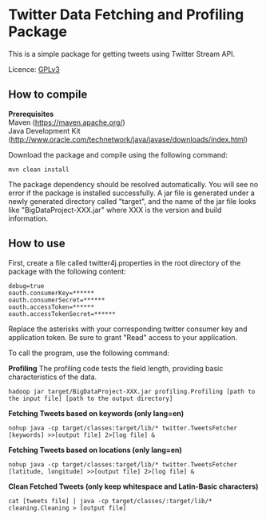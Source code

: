 # Twitter Data Fetching and Profiling Package
This is a simple package for getting tweets using Twitter Stream API.

Licence: [GPLv3](http://www.gnu.org/copyleft/gpl.html)

## How to compile
**Prerequisites**        
Maven (https://maven.apache.org/)        
Java Development Kit (http://www.oracle.com/technetwork/java/javase/downloads/index.html)        

Download the package and compile using the following command:
```
mvn clean install
```
The package dependency should be resolved automatically. You will see no error if the package is installed successfully. A jar file is generated under a newly generated directory called "target", and the name of the jar file looks like "BigDataProject-XXX.jar" where XXX is the version and build information.

## How to use
First, create a file called twitter4j.properties in the root directory of the package with the following content:
```
debug=true
oauth.consumerKey=******
oauth.consumerSecret=******
oauth.accessToken=******
oauth.accessTokenSecret=******
```
Replace the asterisks with your corresponding twitter consumer key and application token. Be sure to grant "Read" access to your application.

To call the program, use the following command:

**Profiling**
The profiling code tests the field length, providing basic characteristics of the data.
```
hadoop jar target/BigDataProject-XXX.jar profiling.Profiling [path to the input file] [path to the output directory]
```

**Fetching Tweets based on keywords (only lang=en)**
```
nohup java -cp target/classes:target/lib/* twitter.TweetsFetcher [keywords] >>[output file] 2>[log file] &
```

**Fetching Tweets based on locations (only lang=en)**
```
nohup java -cp target/classes:target/lib/* twitter.TweetsFetcher [latitude, longitude] >>[output file] 2>[log file] &
```

**Clean Fetched Tweets (only keep whitespace and Latin-Basic characters)**
```
cat [tweets file] | java -cp target/classes/:target/lib/* cleaning.Cleaning > [output file]
```
